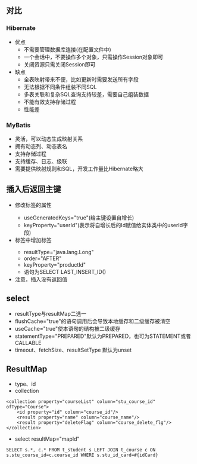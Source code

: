 ## 对比
### Hibernate
- 优点
  - 不需要管理数据库连接(在配置文件中)
  - 一个会话中，不要操作多个对象，只需操作Session对象即可
  - 关闭资源只需关闭Session即可
- 缺点
  - 全表映射带来不便，比如更新时需要发送所有字段
  - 无法根据不同条件组装不同SQL
  - 多表关联和复杂SQL查询支持较差，需要自己组装数据
  - 不能有效支持存储过程
  - 性能差
### MyBatis
- 灵活，可以动态生成映射关系
- 拥有动态列、动态表名
- 支持存储过程
- 支持缓存、日志、级联
- 需要提供映射规则和SQL，开发工作量比Hibernate略大

## 插入后返回主键
- 修改<insert>标签的属性
  - useGeneratedKeys="true"(给主键设置自增长)
  - keyProperty="userId"(表示将自增长后的Id赋值给实体类中的userId字段)
- <insert>标签中增加<selectKey>标签 
  - resultType="java.lang.Long"
  - order="AFTER"
  - keyProperty="productId"
  - 语句为SELECT LAST_INSERT_ID()
- 注意，插入没有返回值
  
## select
- resultType与resultMap二选一
- flushCache="true"的语句调用后会导致本地缓存和二级缓存被清空
- useCache="true"使本语句的结构被二级缓存
- statementType="PREPARED"默认为PREPARED，也可为STATEMENT或者CALLABLE
- timeout、fetchSize、resultSetType 默认为unset

## ResultMap
- type、id
- collection
```
<collection property="courseList" column="stu_course_id" ofType="Course">
    <id property="id" column="course_id"/>
    <result property="name" column="course_name"/>
    <result property="deleteFlag" column="course_delete_flg"/>
</collection>
```
- select resultMap="mapId"
```
SELECT s.*, c.* FROM t_student s LEFT JOIN t_course c ON s.stu_course_id=c.course_id WHERE s.stu_id_card=#{idCard}
```
